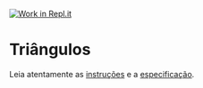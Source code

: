 [![Work in Repl.it](https://classroom.github.com/assets/work-in-replit-14baed9a392b3a25080506f3b7b6d57f295ec2978f6f33ec97e36a161684cbe9.svg)](https://classroom.github.com/online_ide?assignment_repo_id=3831038&assignment_repo_type=AssignmentRepo)
# Triângulos

Leia atentamente as [instruções](./instruções.md) e a [especificação](./especificação.md).
